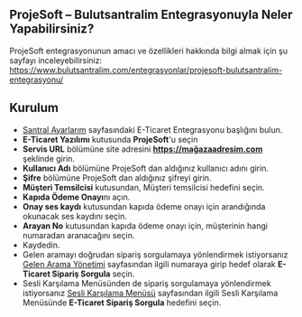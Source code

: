 **ProjeSoft – Bulutsantralim Entegrasyonuyla Neler Yapabilirsiniz?**
----
ProjeSoft entegrasyonunun amacı ve özellikleri hakkında bilgi almak için şu sayfayı inceleyebilirsiniz:
https://www.bulutsantralim.com/entegrasyonlar/projesoft-bulutsantralim-entegrasyonu/

**Kurulum**
----
* [Santral Ayarlarım](https://oim.verimor.com.tr/switch/domain/edit) sayfasındaki E-Ticaret Entegrasyonu başlığını bulun.
* **E-Ticaret Yazılımı** kutusunda **ProjeSoft**'u seçin
* **Servis URL** bölümüne site adresini **https://mağazaadresim.com** şeklinde girin.
* **Kullanıcı Adı** bölümüne ProjeSoft dan aldığınız kullanıcı adını girin.
* **Şifre** bölümüne ProjeSoft dan aldığınız şifreyi girin.
* **Müşteri Temsilcisi** kutusundan, Müşteri temsilcisi hedefini seçin.
* **Kapıda Ödeme Onayı**nı açın.
* **Onay ses kaydı** kutusundan kapıda ödeme onayı için arandığında okunacak ses kaydını seçin.
* **Arayan No** kutusundan kapıda ödeme onayı için, müşterinin hangi numaradan aranacağını seçin.
* Kaydedin.
* Gelen aramayı doğrudan sipariş sorgulamaya yönlendirmek istiyorsanız [Gelen Arama Yönetimi](https://oim.verimor.com.tr/switch/dids) sayfasından ilgili numaraya girip hedef olarak **E-Ticaret Sipariş Sorgula** seçin.
* Sesli Karşılama Menüsünden de sipariş sorgulamaya yönlendirmek istiyorsanız [Sesli Karşılama Menüsü](https://oim.verimor.com.tr/switch/ivrs) sayfasından ilgili Sesli Karşılama Menüsünde **E-Ticaret Sipariş Sorgula** hedefini seçin.

